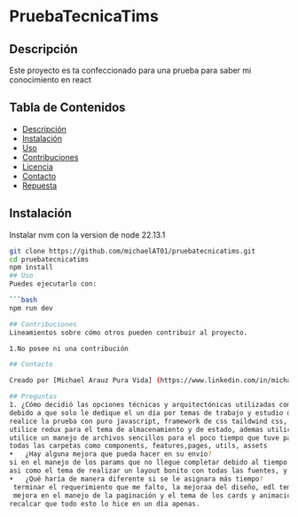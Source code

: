 # PruebaTecnicaTims
## Descripción
Este proyecto es ta confeccionado para una prueba para saber mi conocimiento en react
## Tabla de Contenidos
- [Descripción](#descripción)
- [Instalación](#instalación)
- [Uso](#uso)
- [Contribuciones](#contribuciones)
- [Licencia](#licencia)
- [Contacto](#contacto)
- [Repuesta](#preguntas)

## Instalación
Instalar nvm con la version de node 22.13.1

```bash
git clone https://github.com/michaelAT01/pruebatecnicatims.git
cd pruebatecnicatims
npm install
## Uso
Puedes ejecutarlo con:

```bash
npm run dev

## Contribuciones
Lineamientos sobre cómo otros pueden contribuir al proyecto.

1.No posee ni una contribución

## Contacto

Creado por [Michael Arauz Pura Vida] (https://www.linkedin.com/in/michael-arauz-torrez-79244922a/) 

## Preguntas
1. ¿Cómo decidió las opciones técnicas y arquitectónicas utilizadas como parte de su solución?
debido a que solo le dedique el un día por temas de trabajo y estudio de cursos de certificaciones que me había comprometido
realice la prueba con puro javascript, framework de css taildwind css, React con vite y MUI.
utilice redux para el tema de almacenamiento y de estado, ademas utilice axios para la extracción de datos y el manejo de errores,
utilice un manejo de archivos sencillos para el poco tiempo que tuve para realizarlo, que engloba toda la aplicación en un src que posee
todas las carpetas como components, features,pages, utils, assets
•	¿Hay alguna mejora que pueda hacer en su envío? 
si en el manejo de los params que no llegue completar debido al tiempo y ademas mejorar mucho el diseño para el tema de experiencia de usuario,
asi como el tema de realizar un layout bonito con todas las fuentes, y tipografías y modo claro y modo oscuro
•	¿Qué haría de manera diferente si se le asignara más tiempo? 
 terminar el requerimiento que me falto, la mejoraa del diseño, edl tema del prototipado evaluado con el cliente 
 mejora en el manejo de la paginación y el tema de los cards y animaciones sencillas
recalcar que todo esto lo hice en un día apenas.

